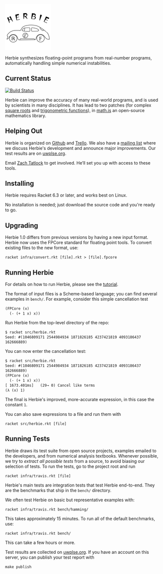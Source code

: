 ![Herbie](logo.png)

Herbie synthesizes floating-point programs from real-number programs,
automatically handling simple numerical instabilities.

Current Status
--------------

[![Build Status](https://travis-ci.org/uwplse/herbie.svg?branch=master)](https://travis-ci.org/uwplse/herbie)

Herbie can improve the accuracy of many real-world programs,
and is used by scientists in many disciplines.
It has lead to two patches
(for complex [square roots](https://github.com/josdejong/mathjs/pull/208)
and [trigonometric functions](https://github.com/josdejong/mathjs/pull/247)),
in [math.js](http://mathjs.org/) an open-source mathematics library.

Helping Out
-----------

Herbie is organized on
[Github](https://github.com/uwplse/herbie) and
[Trello](https://trello.com/b/lh7b33Dr/herbie).
We also have a
[mailing list](https://mailman.cs.washington.edu/mailman/listinfo/herbie)
where we discuss Herbie's development and announce major improvements.
Our test results are on
[uwplse.org](http://herbie.uwplse.org/reports/).

Email [Zach Tatlock](mailto:ztatlock@cs.uw.edu) to get involved.
He’ll set you up with access to these tools.

Installing
----------

Herbie requires Racket 6.3 or later, and works best on Linux.

No installation is needed; just download the source code and you're
ready to go.

Upgrading
---------

Herbie 1.0 differs from previous versions by having a new input
format. Herbie now uses the FPCore standard for floating point tools.
To convert existing files to the new format, use:

    racket infra/convert.rkt [file].rkt > [file].fpcore

Running Herbie
--------------

For details on how to run Herbie, please see the
[tutorial](http://herbie.uwplse.org/doc/latest/using-herbie.html).

The format of input files is a Scheme-based language;
you can find several examples in `bench/`.
For example, consider this simple cancellation test

    (FPCore (x)
      (- (+ 1 x) x))

Run Herbie from the top-level directory of the repo:

    $ racket src/herbie.rkt
    Seed: #(1046809171 2544984934 1871826185 4237421819 4093186437 162666889)

You can now enter the cancellation test:

    $ racket src/herbie.rkt
    Seed: #(1046809171 2544984934 1871826185 4237421819 4093186437 162666889)
    (FPCore (x)
      (- (+ 1 x) x))
    [ 1673.401ms]   (29→ 0) Cancel like terms
    (λ (x) 1)

The final is Herbie's improved, more-accurate expression, in this case
the constant `1`.

You can also save expressions to a file and run them with

    racket src/herbie.rkt [file]

Running Tests
-------------

Herbie draws its test suite from open source projects, examples emailed
to the developers, and from numerical analysis textbooks. Whenever
possible, we try to *extract all possible tests* from a source, to
avoid biasing our selection of tests. To run the tests, go to the
project root and run

    racket infra/travis.rkt [file]

Herbie's main tests are integration tests that test Herbie end-to-end.
They are the benchmarks that ship in the `bench/` directory.

We often test Herbie on basic but representative examples with:

    racket infra/travis.rkt bench/hamming/

This takes approximately 15 minutes.
To run all of the default benchmarks, use:

    racket infra/travis.rkt bench/

This can take a few hours or more.

Test results are collected on
[uwplse.org](http://herbie.uwplse.org/reports/).
If you have an account on this server, you can publish your test
report with

    make publish
